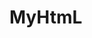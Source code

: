 # MyHtmL
<!DOCTYPE html>
<html>
    <head>
       <meta charset="UTF-8">
        <title>

        </title>
    </head>
    <body>
        <audio src="myVoice.mp3" controls muted autoplay loop preload="none"> لسامع اول البوم لي

        </audio><!--controls um Button zu zeigen und die Audiofiles zu steuern-->
        <!--muted لجعل القيمة الافتراضية صامت-->
        <!--autoplay automatische Wiedergabe bestimmte Browsers-->
        <!--loop wiederholte Abspielung-->
        <!--preload="none" to prevent automatic download ; "metadata" für automatische Wiedergabe; "auto" abhänig von der Geschwindigkeit des Internets-->
    
    </body>
</html>

